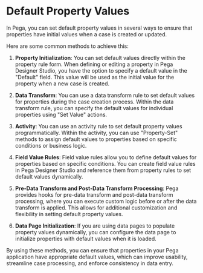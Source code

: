 # Default Property Values
In Pega, you can set default property values in several ways to ensure that properties have initial values when a case is created or updated. 

Here are some common methods to achieve this:

1. **Property Initialization**: You can set default values directly within the property rule form. When defining or editing a property in Pega Designer Studio, you have the option to specify a default value in the "Default" field. This value will be used as the initial value for the property when a new case is created.

2. **Data Transform**: You can use a data transform rule to set default values for properties during the case creation process. Within the data transform rule, you can specify the default values for individual properties using "Set Value" actions.

3. **Activity**: You can use an activity rule to set default property values programmatically. Within the activity, you can use "Property-Set" methods to assign default values to properties based on specific conditions or business logic.

4. **Field Value Rules**: Field value rules allow you to define default values for properties based on specific conditions. You can create field value rules in Pega Designer Studio and reference them from property rules to set default values dynamically.

5. **Pre-Data Transform and Post-Data Transform Processing**: Pega provides hooks for pre-data transform and post-data transform processing, where you can execute custom logic before or after the data transform is applied. This allows for additional customization and flexibility in setting default property values.

6. **Data Page Initialization**: If you are using data pages to populate property values dynamically, you can configure the data page to initialize properties with default values when it is loaded.

By using these methods, you can ensure that properties in your Pega application have appropriate default values, which can improve usability, streamline case processing, and enforce consistency in data entry.